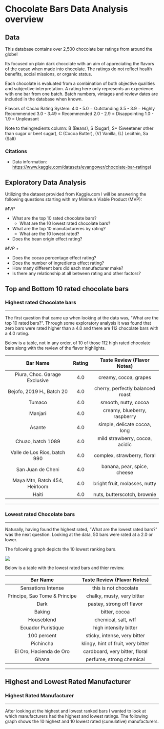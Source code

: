 # **Chocolate Bars Data Analysis overview**



## Data

This database contains over 2,500 chocolate bar ratings from around the globe!

Its focused on plain dark chocolate with an aim of appreciating the flavors of the cacao when made into chocolate. The ratings do not reflect health benefits, social missions, or organic status.

Each chocolate is evaluated from a combination of both objective qualities and subjective interpretation. A rating here only represents an experience with one bar from one batch. Batch numbers, vintages and review dates are included in the database when known.

Flavors of Cacao Rating System:
4.0 - 5.0 = Outstanding
3.5 - 3.9 = Highly Recommended
3.0 - 3.49 = Recommended
2.0 - 2.9 = Disappointing
1.0 - 1.9 = Unpleasant

Note to theingredients column:
B (Beans), S (Sugar), S* (Sweetener other than sugar or beet sugar), C (Cocoa Butter), (V) Vanilla, (L) Lecithin, Sa (Salt)

### **Citations**
- Data information: https://www.kaggle.com/datasets/evangower/chocolate-bar-ratings)

## Exploratory Data Analysis

Utilizing the dataset provided from Kaggle.com I will be answering the following questions starting with my Minimun Viable Product (MVP):

*MVP* 
- What are the top 10 rated chocolate bars?
    - What are the 10 lowest rated chocolate bars?
- What are the top 10 manufactureres by rating?
    - What are the 10 lowest rated?
- Does the bean origin effect rating?

*MVP +*
- Does the cocao percentage effect rating?
- Does the number of ingredients effect rating?
- How many different bars did each manufacturer make?
- Is there any relationship at all between rating and other factors?

## **Top and Bottom 10 rated chocolate bars**

### Highest rated Chocolate bars
___
The first question that came up when looking at the data was, "What are the top 10 rated bars?". Through some exploratory analysis it was found that zero bars were rated higher than a 4.0 and there are 112 chocolate bars with a 4.0 rating.

Below is a table, not in any order, of 10 of those 112 high rated chocolate bars along with the review of the flavor highlights.

|            Bar Name           | Rating |    Taste Review (Flavor Notes)   |
|:-----------------------------:|:------:|:--------------------------------:|
| Piura, Choc. Garage Exclusive |   4.0  | creamy, cocoa, grapes            |
| Bejofo, 2019 H., Batch 20     |   4.0  | cherry, perfectly balanced roast |
| Tumaco                        |   4.0  | smooth, nutty, cocoa             |
| Manjari                       |   4.0  | creamy, blueberry, raspberry     |
| Asante                        |   4.0  | simple, delicate cocoa, long     |
| Chuao, batch 1089             |   4.0  | mild strawberry, cocoa, acidic   |
| Valle de Los Rios, batch 990  |   4.0  | complex, strawberry, floral      |
| San Juan de Cheni             |   4.0  | banana, pear, spice, cheese      |
| Maya Mtn, Batch 454, Heirloom |   4.0  | bright fruit, molasses, nutty    |
| Haiti                         |   4.0  | nuts, butterscotch, brownie      |
___
### Lowest rated Chocolate bars
___
Naturally, having found the highest rated, "What are the lowest rated bars?" was the next question. Looking at the data, 50 bars were rated at a 2.0 or lower. 


The following graph depicts the 10 lowest ranking bars.

![](../Mid-Term-Project/images/Lowest%20Rated%20Chocolate%20Bar.png)

Below is a table with the lowest rated bars and thier review.

|            Bar Name           |     Taste Review (Flavor Notes)    |
|:-----------------------------:|:----------------------------------:|
|       Sensations Intense      |        this is not chocolate       |
| Principe, Sao Tome & Principe |     chalky, musty, very bitter     |
|              Dark             |      pastey, strong off flavor     |
|             Baking            |            bitter, cocoa           |
|           Houseblend          |         chemical, salt, wtf        |
|       Ecuador Puristique      |        high intensity bitter       |
|          100 percent          |    sticky, intense, very bitter    |
|           Pichincha           | klingy, hint of fruit, very bitter |
|    El Oro, Hacienda de Oro    |   cardboard, very bitter, floral   |
|             Ghana             |      perfume, strong chemical      |

___

## **Highest and Lowest Rated Manufacturer**

### Highest Rated Manufacturer
___
After looking at the highest and lowest ranked bars I wanted to look at which manufacturers had the highest and lowest ratings. The following graph shows the 10 highest and 10 lowest rated (cumulative) manufacturers.
